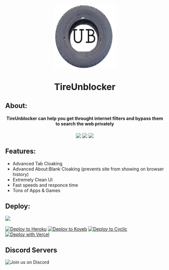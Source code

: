 <p align="center"><img src="/static/apple-touch-icon.png" height="200px" width="200px">
</p>

<h1 align="center">TireUnblocker</h1> 

## About:
<div align="center"><h4 align="center">TireUnblocker can help you get throught internet filters and bypass them to search the web privately</h3>
<a align="center" href="" alt="Made with NodeJS"><img align="center" src="https://img.shields.io/badge/Made%20with-Node.JS-6DA55F?style=for-the-badge&logo=node.js&logoColor=white"></a> 
<a align="center" href="https://github.com/wheels522/TireUnblocker/issues/" alt="GitHub issues"><img align="center" src="https://img.shields.io/github/issues/wheels522/TireUnblocker?style=for-the-badge"></a>
<a align="center" href="https://github.com/wheels522/TireUnblocker/graphs/contributors/" alt=""><img align="center" src="https://img.shields.io/github/contributors/NRZT555/GoogleRedirect?style=for-the-badge"></a>
</div>

## Features:
- Advanced Tab Cloaking
- Advanced About:Blank Cloaking (prevents site from showing on browser history)
- Extremely Clean UI
- Fast speeds and responce time
- Tons of Apps & Games

## Deploy:
<a href="https://render.com/deploy?repo=https://github.com/wheels522/TireUnblocker">
<img src="https://raw.githubusercontent.com/BinBashBanana/deploy-buttons/main/buttons/remade/render.svg"></img></a>

<a target="_blank" href="https://heroku.com/deploy/?template=https://github.com/wheels522/TirUnblocker"><img alt="Deploy to Heroku" src="https://binbashbanana.github.io/deploy-buttons/buttons/remade/heroku.svg"></a>
<a target="_blank" href="https://app.koyeb.com/deploy?type=git&repository=github.com/wheels522/TirUnblocker"><img alt="Deploy to Koyeb" src="https://binbashbanana.github.io/deploy-buttons/buttons/remade/koyeb.svg"></a>
<a target="_blank" href="https://app.cyclic.sh/api/app/deploy/wheels522/TirUnblocker"><img alt="Deploy to Cyclic" src="https://binbashbanana.github.io/deploy-buttons/buttons/remade/cyclic.svg"></a>
[![Deploy with Vercel](https://binbashbanana.github.io/deploy-buttons/buttons/remade/vercel.svg)](https://vercel.com/new/clone?repositoryurl=https://github.com/wheels522/TireUnblocker)

## Discord Servers

![Join us on Discord](https://invidget.switchblade.xyz/dmnet?theme=dark)

